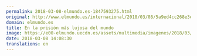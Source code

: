 ```yaml
---
permalink: 2018-03-08-elmundo.es-1847593275.html
original: http://www.elmundo.es/internacional/2018/03/08/5a9ed4cc268e3eed448b4607.html
domain: elmundo.es
title: En la prisión más lujosa del mundo
image: https://e00-elmundo.uecdn.es/assets/multimedia/imagenes/2018/03/07/15204554202377.jpg
date: 2018-03-08 14:08:30
translations: en
---
```


